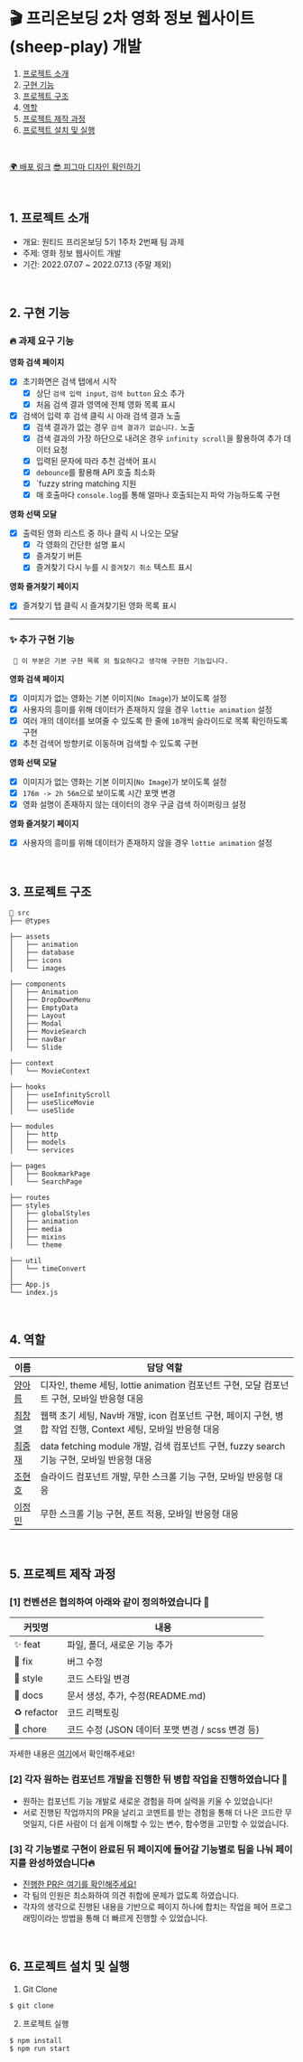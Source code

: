 # 🎬 프리온보딩 2차 영화 정보 웹사이트(sheep-play) 개발

1. [프로젝트 소개](#1-프로젝트-소개)
2. [구현 기능](#2-구현-기능)
3. [프로젝트 구조](#3-프로젝트-구조)
4. [역할](#4-역할)
5. [프로젝트 제작 과정](#5-프로젝트-제작-과정)
6. [프로젝트 설치 및 실행](#6-프로젝트-설치-및-실행)

<br/>

[🌍 배포 링크]()
[😎 피그마 디자인 확인하기](https://www.figma.com/file/iQ8pGZmK5SsRms0WGNT8me/%EC%98%81%ED%99%94-%EC%A0%95%EB%B3%B4-%EC%82%AC%EC%9D%B4%ED%8A%B8?node-id=101%3A2)

<br />

## 1. 프로젝트 소개
- 개요: 원티드 프리온보딩 5기 1주차 2번째 팀 과제
- 주제: 영화 정보 웹사이트 개발
- 기간: 2022.07.07 ~ 2022.07.13 (주말 제외)

<br />

## 2. 구현 기능
### 🔥 과제 요구 기능
**영화 검색 페이지**   
- [x] 초기화면은 검색 탭에서 시작
  - [x] 상단 `검색 입력 input`, `검색 button` 요소 추가
  - [x] 처음 검색 결과 영역에 전체 영화 목록 표시
- [x] 검색어 입력 후 검색 클릭 시 아래 검색 결과 노출
  - [x] 검색 결과가 없는 경우 `검색 결과가 없습니다.` 노출
  - [x] 검색 결과의 가장 하단으로 내려온 경우 `infinity scroll`을 활용하여 추가 데이터 요청
  - [x] 입력된 문자에 따라 추천 검색어 표시
  - [x] `debounce`를 활용해 API 호출 최소화
  - [x] `fuzzy string matching 지원
  - [x] 매 호출마다 `console.log`를 통해 얼마나 호출되는지 파악 가능하도록 구현

**영화 선택 모달**
- [x] 출력된 영화 리스트 중 하나 클릭 시 나오는 모달
  - [x] 각 영화의 간단한 설명 표시
  - [x] 즐겨찾기 버튼
  - [x] 즐겨찾기 다시 누를 시 `즐겨찾기 취소` 텍스트 표시

**영화 즐겨찾기 페이지**   
- [x] 즐겨찾기 탭 클릭 시 즐겨찾기된 영화 목록 표시

---

### ✨ 추가 구현 기능
```plaintext
 🔅 이 부분은 기본 구현 목록 외 필요하다고 생각해 구현한 기능입니다.
```
**영화 검색 페이지**
- [x] 이미지가 없는 영화는 기본 이미지(`No Image`)가 보이도록 설정
- [x] 사용자의 흥미를 위해 데이터가 존재하지 않을 경우 `lottie animation` 설정
- [x] 여러 개의 데이터를 보여줄 수 있도록 한 줄에 `10`개씩 슬라이드로 목록 확인하도록 구현
- [x] 추천 검색어 방향키로 이동하며 검색할 수 있도록 구현

**영화 선택 모달**
- [x] 이미지가 없는 영화는 기본 이미지(`No Image`)가 보이도록 설정
- [x] `176m -> 2h 56m`으로 보이도록 시간 포맷 변경
- [x] 영화 설명이 존재하지 않는 데이터의 경우 구글 검색 하이퍼링크 설정

**영화 즐겨찾기 페이지** 
- [x] 사용자의 흥미를 위해 데이터가 존재하지 않을 경우 `lottie animation` 설정

<br />

## 3. 프로젝트 구조
```
📁 src
├── @types

├── assets
│   ├── animation
│   ├── database
│   ├── icons
│   └── images

├── components
│   ├── Animation
│   ├── DropDownMenu
│   ├── EmptyData
│   ├── Layout
│   ├── Modal
│   ├── MovieSearch
│   ├── navBar
│   └── Slide

├── context
│   └── MovieContext

├── hooks
│   ├── useInfinityScroll
│   ├── useSliceMovie
│   └── useSlide

├── modules
│   ├── http
│   ├── models
│   └── services

├── pages
│   ├── BookmarkPage
│   └── SearchPage

├── routes
├── styles
│   ├── globalStyles
│   ├── animation
│   ├── media
│   ├── mixins
│   └── theme

├── util
│   └── timeConvert
│
├── App.js
└── index.js
```
<br />

## 4. 역할
| 이름                                       | 담당 역할                                                      |
|--------------------------------------------|----------------------------------------------------------------|
| [ 양아름 ](https://github.com/areumsheep)  | 디자인, theme 세팅, lottie animation 컴포넌트 구현, 모달 컴포넌트 구현, 모바일 반응형 대응                  |
| [ 최창열 ](https://github.com/pinkdumbbel) | 웹팩 초기 세팅, Nav바 개발, icon 컴포넌트 구현, 페이지 구현, 병합 작업 진행, Context 세팅, 모바일 반응형 대응 |
| [ 최중재 ](https://github.com/joong8812)   | data fetching module 개발, 검색 컴포넌트 구현, fuzzy search 기능 구현, 모바일 반응형 대응                                       |
| [ 조현호 ](https://github.com/hajun2)      | 슬라이드 컴포넌트 개발, 무한 스크롤 기능 구현, 모바일 반응형 대응                                   |
| [ 이정민 ](https://github.com/dlwjdals22)      | 무한 스크롤 기능 구현, 폰트 적용, 모바일 반응형 대응                                       |
<br />

## 5. 프로젝트 제작 과정

### [1] 컨벤션은 협의하여 아래와 같이 정의하였습니다 🥳
| 커밋명      | 내용                                             |
| ----------- | ------------------------------------------------ |
| ✨ feat     | 파일, 폴더, 새로운 기능 추가                     |
| 🐛 fix      | 버그 수정                                        |
| 💄 style    | 코드 스타일 변경                                 |
| 📝 docs     | 문서 생성, 추가, 수정(README.md)                 |
| ♻️ refactor | 코드 리팩토링                                    |
| 💩 chore   | 코드 수정 (JSON 데이터 포맷 변경 / scss 변경 등) |

자세한 내용은 [여기](https://github.com/wanted-running-sheep/sheep-play/issues/1)에서 확인해주세요!

### [2] 각자 원하는 컴포넌트 개발을 진행한 뒤 병합 작업을 진행하였습니다 🏃
- 원하는 컴포넌트 기능 개발로 새로운 경험을 하며 실력을 키울 수 있었습니다!
- 서로 진행된 작업까지의 PR을 날리고 코멘트를 받는 경험을 통해 더 나은 코드란 무엇일지, 다른 사람이 더 쉽게 이해할 수 있는 변수, 함수명을 고민할 수 있었습니다.

### [3] 각 기능별로 구현이 완료된 뒤 페이지에 들어갈 기능별로 팀을 나눠 페이지를 완성하였습니다🔥
- [진행한 PR은 여기를 확인해주세요!](https://github.com/wanted-running-sheep/sheep-play/pulls?q=is%3Apr+is%3Aclosed)
- 각 팀의 인원은 최소화하여 의견 취합에 문제가 없도록 하였습니다.
- 각자의 생각으로 진행된 내용을 기반으로 페이지 하나에 합치는 작업을 페어 프로그래밍이라는 방법을 통해 더 빠르게 진행할 수 있었습니다.

<br/>

## 6. 프로젝트 설치 및 실행
1. Git Clone
```command
$ git clone
```

2. 프로젝트 실행
```command
$ npm install
$ npm run start
```
